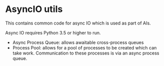 # AsyncIO utils

This contains common code for async IO which is used as part of AIs.

Async IO requires Python 3.5 or higher to run.

- Async Process Queue: allows awaitable cross-process queues
- Process Pool: allows for a pool of processes to be created which can take work. 
Communication to these processes is via an async process queue.